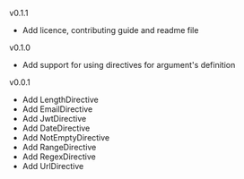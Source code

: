 v0.1.1

- Add licence, contributing guide and readme file

v0.1.0

- Add support for using directives for argument's definition

v0.0.1

- Add LengthDirective
- Add EmailDirective
- Add JwtDirective
- Add DateDirective
- Add NotEmptyDirective
- Add RangeDirective
- Add RegexDirective
- Add UrlDirective
